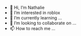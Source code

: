 - 👋 Hi, I’m Nathalie
- 👀 I’m interested in roblox
- 🌱 I’m currently learning ...
- 💞️ I’m looking to collaborate on ...
- 📫 How to reach me ...

<!---
Nathalie is a ✨ special ✨ repository because its `README.md` (this file) appears on your GitHub profile.
You can click the Preview link to take a look at your changes.
--->
